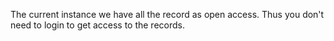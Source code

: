 The current instance we have all the record as open access. Thus you don't need to login to get access to the records.
